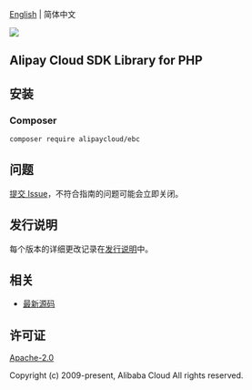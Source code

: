 [English](README.md) | 简体中文

![](https://aliyunsdk-pages.alicdn.com/icons/AlibabaCloud.svg)

## Alipay Cloud SDK Library for PHP

## 安装

### Composer

```bash
composer require alipaycloud/ebc
```

## 问题

[提交 Issue](https://github.com/alipaycloud/issues/new)，不符合指南的问题可能会立即关闭。

## 发行说明

每个版本的详细更改记录在[发行说明](./ChangeLog.txt)中。

## 相关

* [最新源码](https://github.com/alipaycloud)

## 许可证

[Apache-2.0](http://www.apache.org/licenses/LICENSE-2.0)

Copyright (c) 2009-present, Alibaba Cloud All rights reserved.
